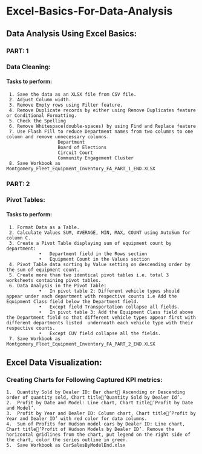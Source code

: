 # Excel-Basics-For-Data-Analysis

## Data Analysis Using Excel Basics:
### PART: 1
### Data Cleaning: 
#### Tasks to perform:
     1.	Save the data as an XLSX file from CSV file.
     2.	Adjust Column width.
     3.	Remove Empty rows using Filter feature.
     4.	Remove Duplicate records by either using Remove Duplicates feature  or Conditional Formatting.
     5.	Check the Spelling
     6.	Remove Whitespace(double-spaces) by using Find and Replace feature
     7.	Use Flash Fill to reduce Department names from two columns to one column and remove unnecessary columns.
                       Department
                       Board of Elections
                       Circuit Court
                       Community Engagement Cluster
     8.	Save Workbook as Montgomery_Fleet_Equipment_Inventory_FA_PART_1_END.XLSX

### PART: 2
### Pivot Tables:
#### Tasks to perform:
     1.	Format Data as a Table.
     2.	Calculate Values SUM, AVERAGE, MIN, MAX, COUNT using AutoSum for column C.
     3.	Create a Pivot Table displaying sum of equipment count by department:        
                •	Department field in the Rows section
                •	Equipment Count in the Values section
     4.	Pivot Table data sorting by Value setting on descending order by the sum of equipment count.
     5.	Create more than two identical pivot tables i.e. total 3 worksheets containing pivot tables.
     6.	Data Analysis in the Pivot Table:
                •	In pivot table 2: Different vehicle types should appear under each department with respective counts i.e Add the Equipment Class field below the Department field.
                •	Except field Transportation collapse all fields.
                •	In pivot table 3: Add the Equipment Class field above the Department field so that different vehicle types appear first with different departments listed  underneath each vehicle type with their respective counts.
                •	Except CUV field collapse all the fields.
     7.	Save Workbook as Montgomery_Fleet_Equipment_Inventory_FA_PART_2_END.XLSX


## Excel Data Visualization:
### Creating Charts for Following Captured KPI metrics:
    1.	Quantity Sold by Dealer ID: Bar chart Ascending or Descending order of quantity sold, Chart title’Quantity Sold by Dealer Id’.
    2.	Profit by Date and Model: Line chart, Chart title’Profit by Date and Model’.
    3.	Profit by Year and Dealer ID: Column chart, Chart title’Profit by Year and Dealer ID’ with red color for data columns.
    4.	Sum of Profits for Hudson model cars by Dealer ID: Line chart, Chart title’Profit of Hudson Models by Dealer ID’. Remove the horizontal gridlines from the chart, put legend on the right side of the chart, color the series outline in green.
    5.	Save Workbook as CarSalesByModelEnd.xlsx
